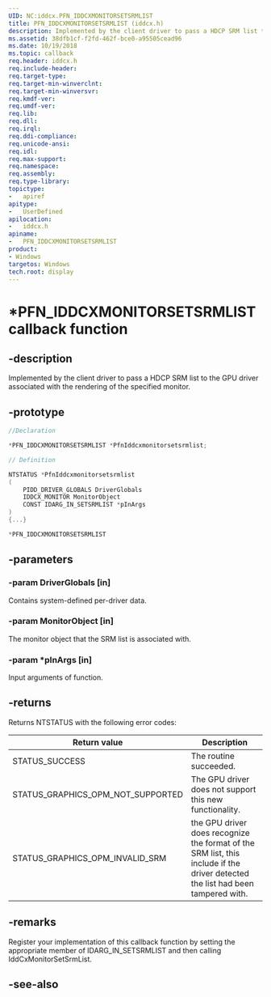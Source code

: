 ```yaml
---
UID: NC:iddcx.PFN_IDDCXMONITORSETSRMLIST
title: PFN_IDDCXMONITORSETSRMLIST (iddcx.h)
description: Implemented by the client driver to pass a HDCP SRM list to the GPU driver associated with the rendering of the specified monitor.
ms.assetid: 38dfb1cf-f2fd-462f-bce0-a95505cead96
ms.date: 10/19/2018
ms.topic: callback
req.header: iddcx.h
req.include-header:
req.target-type:
req.target-min-winverclnt:
req.target-min-winversvr:
req.kmdf-ver:
req.umdf-ver:
req.lib:
req.dll:
req.irql:
req.ddi-compliance:
req.unicode-ansi:
req.idl:
req.max-support:
req.namespace:
req.assembly:
req.type-library:
topictype:
-	apiref
apitype:
-	UserDefined
apilocation:
-	iddcx.h
apiname:
-	PFN_IDDCXMONITORSETSRMLIST
product: 
- Windows
targetos: Windows
tech.root: display
---
```


# *PFN_IDDCXMONITORSETSRMLIST callback function

## -description

Implemented by the client driver to pass a HDCP SRM list to the GPU driver associated with the rendering of the specified monitor.

## -prototype

```cpp
//Declaration

*PFN_IDDCXMONITORSETSRMLIST *PfnIddcxmonitorsetsrmlist;

// Definition

NTSTATUS *PfnIddcxmonitorsetsrmlist
(
	PIDD_DRIVER_GLOBALS DriverGlobals
	IDDCX_MONITOR MonitorObject
	CONST IDARG_IN_SETSRMLIST *pInArgs
)
{...}

*PFN_IDDCXMONITORSETSRMLIST


```

## -parameters

### -param DriverGlobals [in]

Contains system-defined per-driver data.

### -param MonitorObject [in]

The monitor object that the SRM list is associated with.

### -param *pInArgs [in]

Input arguments of function.

## -returns

Returns NTSTATUS with the following error codes:

| Return value | Description |
| --- | --- |
| STATUS_SUCCESS | The routine succeeded. |
| STATUS_GRAPHICS_OPM_NOT_SUPPORTED | The GPU driver does not support this new functionality. |
| STATUS_GRAPHICS_OPM_INVALID_SRM | the GPU driver does recognize the format of the SRM list, this include if the driver detected the list had been tampered with. |


## -remarks

Register your implementation of this callback function by setting the appropriate member of IDARG_IN_SETSRMLIST and then calling IddCxMonitorSetSrmList.


## -see-also
